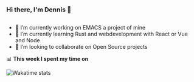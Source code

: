 ### Hi there, I'm Dennis 👋

## 
- 🔭 I’m currently working on EMACS a project of mine
- 🌱 I’m currently learning Rust and webdevelopment with React or Vue and Node
- 👯 I’m looking to collaborate on Open Source projects

📊 **This week I spent my time on**

![Wakatime stats](https://github-readme-stats-taupe-two.vercel.app/api/WAKATIME_API_KEY?username=JolloDede&hide_title=true&hide_border=true&langs_count=5)
<!--START_SECTION:waka-->
<!--END_SECTION:waka-->

<!--
**JolloDede/JolloDede** is a ✨ _special_ ✨ repository because its `README.md` (this file) appears on your GitHub profile.

Here are some ideas to get you started:

- 🔭 I’m currently working on ...
- 🌱 I’m currently learning ...
- 👯 I’m looking to collaborate on ...
- 🤔 I’m looking for help with ...
- 💬 Ask me about ...
- 📫 How to reach me: ...
- 😄 Pronouns: ...
- ⚡ Fun fact: ...
-->


